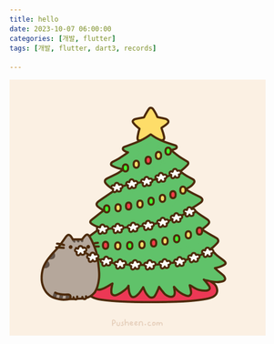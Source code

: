 ```yaml
---
title: hello
date: 2023-10-07 06:00:00
categories: [개발, flutter]
tags: [개발, flutter, dart3, records]

---
```


![giphy](../assets/img/2024-01-02-hello/giphy.gif)